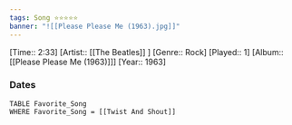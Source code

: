 ```yaml
---
tags: Song ⭐⭐⭐⭐⭐ 
banner: "![[Please Please Me (1963).jpg]]"
---
```

[Time:: 2:33]
[Artist:: [[The Beatles]] ]
[Genre:: Rock]
[Played:: 1]
[Album:: [[Please Please Me (1963)]]]
[Year:: 1963]
### Dates
````dataview
TABLE Favorite_Song
WHERE Favorite_Song = [[Twist And Shout]]
````